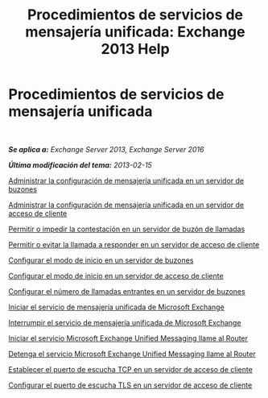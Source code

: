 ﻿---
title: 'Procedimientos de servicios de mensajería unificada: Exchange 2013 Help'
TOCTitle: Procedimientos de servicios de mensajería unificada
ms:assetid: 3efa389a-9130-4c02-ab9e-fd4ad5933412
ms:mtpsurl: https://technet.microsoft.com/es-es/library/JJ851062(v=EXCHG.150)
ms:contentKeyID: 50556775
ms.date: 05/22/2018
mtps_version: v=EXCHG.150
ms.translationtype: MT
---

# Procedimientos de servicios de mensajería unificada

 

_**Se aplica a:** Exchange Server 2013, Exchange Server 2016_

_**Última modificación del tema:** 2013-02-15_

[Administrar la configuración de mensajería unificada en un servidor de buzones](manage-um-settings-on-a-mailbox-server-exchange-2013-help.md)

[Administrar la configuración de mensajería unificada en un servidor de acceso de cliente](manage-um-settings-on-a-client-access-server-exchange-2013-help.md)

[Permitir o impedir la contestación en un servidor de buzón de llamadas](allow-or-prevent-call-answering-on-a-mailbox-server-exchange-2013-help.md)

[Permitir o evitar la llamada a responder en un servidor de acceso de cliente](allow-or-prevent-call-answering-on-a-client-access-server-exchange-2013-help.md)

[Configurar el modo de inicio en un servidor de buzones](configure-the-startup-mode-on-a-mailbox-server-exchange-2013-help.md)

[Configurar el modo de inicio en un servidor de acceso de cliente](configure-the-startup-mode-on-a-client-access-server-exchange-2013-help.md)

[Configurar el número de llamadas entrantes en un servidor de buzones](configure-the-number-of-incoming-calls-on-a-mailbox-server-exchange-2013-help.md)

[Iniciar el servicio de mensajería unificada de Microsoft Exchange](start-the-microsoft-exchange-unified-messaging-service-exchange-2013-help.md)

[Interrumpir el servicio de mensajería unificada de Microsoft Exchange](stop-the-microsoft-exchange-unified-messaging-service-exchange-2013-help.md)

[Iniciar el servicio Microsoft Exchange Unified Messaging llame al Router](start-the-microsoft-exchange-unified-messaging-call-router-service-exchange-2013-help.md)

[Detenga el servicio Microsoft Exchange Unified Messaging llame al Router](stop-the-microsoft-exchange-unified-messaging-call-router-service-exchange-2013-help.md)

[Establecer el puerto de escucha TCP en un servidor de acceso de cliente](set-the-tcp-listening-port-on-a-client-access-server-exchange-2013-help.md)

[Configurar el puerto de escucha TLS en un servidor de acceso de cliente](set-the-tls-listening-port-on-a-client-access-server-exchange-2013-help.md)

